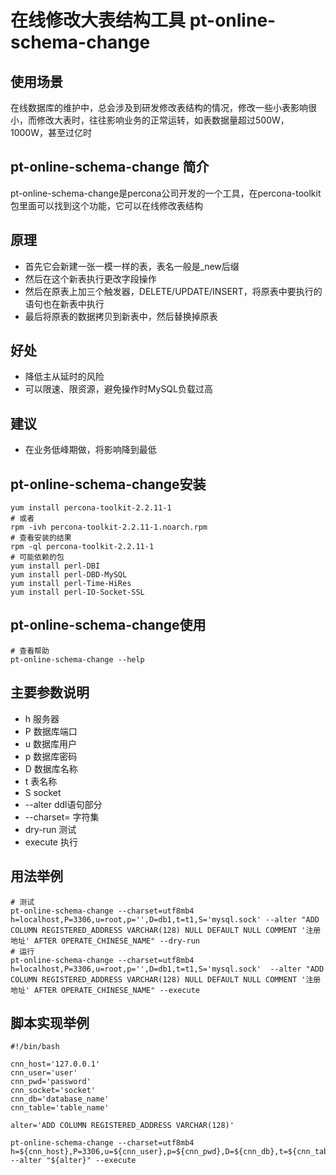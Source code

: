 # 在线修改大表结构工具 pt-online-schema-change 
## 使用场景
在线数据库的维护中，总会涉及到研发修改表结构的情况，修改一些小表影响很小，而修改大表时，往往影响业务的正常运转，如表数据量超过500W，1000W，甚至过亿时
## pt-online-schema-change 简介
pt-online-schema-change是percona公司开发的一个工具，在percona-toolkit包里面可以找到这个功能，它可以在线修改表结构
## 原理
- 首先它会新建一张一模一样的表，表名一般是_new后缀
- 然后在这个新表执行更改字段操作
- 然后在原表上加三个触发器，DELETE/UPDATE/INSERT，将原表中要执行的语句也在新表中执行
- 最后将原表的数据拷贝到新表中，然后替换掉原表
## 好处
- 降低主从延时的风险
- 可以限速、限资源，避免操作时MySQL负载过高
## 建议
- 在业务低峰期做，将影响降到最低

## pt-online-schema-change安装
    yum install percona-toolkit-2.2.11-1
    # 或者
    rpm -ivh percona-toolkit-2.2.11-1.noarch.rpm
    # 查看安装的结果
    rpm -ql percona-toolkit-2.2.11-1
    # 可能依赖的包
    yum install perl-DBI
    yum install perl-DBD-MySQL
    yum install perl-Time-HiRes
    yum install perl-IO-Socket-SSL

## pt-online-schema-change使用
    # 查看帮助
    pt-online-schema-change --help

## 主要参数说明
- h 服务器
- P 数据库端口
- u 数据库用户
- p 数据库密码
- D 数据库名称
- t 表名称
- S socket
- --alter ddl语句部分
- --charset= 字符集
- dry-run 测试
- execute 执行

## 用法举例
    # 测试
    pt-online-schema-change --charset=utf8mb4  h=localhost,P=3306,u=root,p='',D=db1,t=t1,S='mysql.sock' --alter "ADD COLUMN REGISTERED_ADDRESS VARCHAR(128) NULL DEFAULT NULL COMMENT '注册地址' AFTER OPERATE_CHINESE_NAME" --dry-run
    # 运行
    pt-online-schema-change --charset=utf8mb4 h=localhost,P=3306,u=root,p='',D=db1,t=t1,S='mysql.sock'  --alter "ADD COLUMN REGISTERED_ADDRESS VARCHAR(128) NULL DEFAULT NULL COMMENT '注册地址' AFTER OPERATE_CHINESE_NAME" --execute


## 脚本实现举例
    #!/bin/bash

    cnn_host='127.0.0.1'
    cnn_user='user'
    cnn_pwd='password'
    cnn_socket='socket'
    cnn_db='database_name'
    cnn_table='table_name'
    
    alter='ADD COLUMN REGISTERED_ADDRESS VARCHAR(128)'

    pt-online-schema-change --charset=utf8mb4 h=${cnn_host},P=3306,u=${cnn_user},p=${cnn_pwd},D=${cnn_db},t=${cnn_table},S=${cnn_socket} --alter "${alter}" --execute






